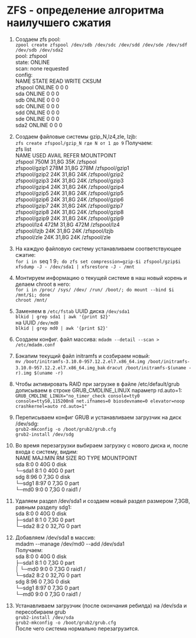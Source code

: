 # **ZFS - определение алгоритма наилучшего сжатия**


1. Создаем zfs pool:<br/>
   `zpool create zfspool /dev/sdb /dev/sdc /dev/sdd /dev/sde /dev/sdf /dev/sdb /dev/sda2` <br/>
    pool: zfspool    <br/>
 state: ONLINE <br/>
  scan: none requested <br/>
config:<br/>
  NAME        STATE     READ WRITE CKSUM <br/>
        zfspool     ONLINE       0     0     0  <br/>
          sda       ONLINE       0     0     0 <br/>
          sdb       ONLINE       0     0     0 <br/>
          sdc       ONLINE       0     0     0 <br/>
          sdd       ONLINE       0     0     0 <br/>
          sde       ONLINE       0     0     0 <br/>
          sda2       ONLINE       0     0     0 <br/>

2. Создаем файловые системы gzip_N,lz4,zle, lzjb: <br/>
   `zfs create zfspool/gzip_N где N от 1 до 9`
   Получаем: <br/>
   zfs list <br/>
NAME            USED  AVAIL     REFER  MOUNTPOINT <br/>
zfspool         750M  31,8G       35K  /zfspool <br/>
zfspool/gzip1   278M  31,8G      278M  /zfspool/gzip1 <br/>
zfspool/gzip2    24K  31,8G       24K  /zfspool/gzip2 <br/>
zfspool/gzip3    24K  31,8G       24K  /zfspool/gzip3 <br/>
zfspool/gzip4    24K  31,8G       24K  /zfspool/gzip4 <br/>
zfspool/gzip5    24K  31,8G       24K  /zfspool/gzip5 <br/>
zfspool/gzip6    24K  31,8G       24K  /zfspool/gzip6 <br/>
zfspool/gzip7    24K  31,8G       24K  /zfspool/gzip7 <br/>
zfspool/gzip8    24K  31,8G       24K  /zfspool/gzip8 <br/>
zfspool/gzip9    24K  31,8G       24K  /zfspool/gzip9 <br/>
zfspool/lz4     472M  31,8G      472M  /zfspool/lz4 <br/>
zfspool/lzjb     24K  31,8G       24K  /zfspool/lzjb <br/>
zfspool/zle      24K  31,8G       24K  /zfspool/zle <br/>

3. На каждую файловую систему устанавливаем соответствующее сжатие: <br/>
   `for i in `seq 1 9`; do zfs set compression=gzip-$i zfspool/gzip$i` <br/>
   `xfsdump -J - /dev/sda1 | xfsrestore -J - /mnt` <br/>
4. Монтируем информацию о текущей системе в наш новый корень и делаем chroot в него: <br/>
   `for i in /proc/ /sys/ /dev/ /run/ /boot/; do mount --bind $i /mnt/$i; done` <br/>
   `chroot /mnt/` <br/>
5. Заменяем в `/etc/fstab` UUID диска `/dev/sda1 ` <br/>
   `blkid | grep sda1 | awk '{print $2}'` <br/>
          на UUID `/dev/md0` <br/>
   `blkid | grep md0 | awk '{print $2}'`  <br/>
6.  Создаем конфиг. файл массива:
    `mdadm --detail --scan > /etc/mdadm.conf`
7.  Бэкапим текущий файл initramfs и созбираем новый: <br/>
    `mv /boot/initramfs-3.10.0-957.12.2.el7.x86_64.img /boot/initramfs-3.10.0-957.12.2.el7.x86_64.img_bak`
    `dracut /boot/initramfs-$(uname -r).img $(uname -r)`
8.  Чтобы активировать RAID при загрузке в файле /etc/default/grub дописываем в строке GRUB_CMDLINE_LINUX параметр  rd.auto=1:
     `GRUB_CMDLINE_LINUX="no_timer_check console=tty0 console=ttyS0,115200n8 net.ifnames=0 biosdevname=0 elevator=noop    crashkernel=auto rd.auto=1"`
9.  Переписываем конфиг GRUB и устанавливаем загрузчик на диск /dev/sdg: <br/>
    `grub2-mkconfig -o /boot/grub2/grub.cfg`<br/>
    `grub2-install /dev/sdg`<br/>
10. Во время перезагрузки выбираем загрузку с нового диска и, после входа с систему, видим: <br/>
    NAME    MAJ:MIN RM  SIZE RO TYPE  MOUNTPOINT <br/>
 sda        8:0    0   40G  0 disk <br/>
  └─sda1    8:1    0   40G  0 part <br/>
 sdg        8:96   0   7,3G  0 disk <br/>
  └─sdg1    8:97   0   7,3G  0 part <br/>
    └─md0   9:0    0   7,3G  0 raid1 / <br/>
11. Удаляем раздел /dev/sda1 и создаем новый раздел размером 7,3GB, равным разделу sdg1: <br/>
   sda       8:0    0   40G  0 disk <br/>
  ├─sda1    8:1    0  7,3G  0 part <br/>
  └─sda2    8:2    0 32,7G  0 part<br/>
12. Добавляем /dev/sda1 в массив: <br/>
    mdadm --manage /dev/md0 --add /dev/sda1 <br/>
Получаем: <br/>
sda       8:0    0   40G  0 disk <br/>
├─sda1    8:1    0  7,3G  0 part  <br/>
│ └─md0   9:0    0  7,3G  0 raid1 / <br/>
└─sda2    8:2    0 32,7G  0 part    <br/>
sdg       8:96   0  7,3G  0 disk    <br/>
└─sdg1    8:97   0  7,3G  0 part    <br/>
  └─md0   9:0    0  7,3G  0 raid1 /  <br/>
  
13. Устанавливаем загрузчик (после окончания ребилда) на /dev/sda и пересобираем grub <br/>
 `grub2-install /dev/sda`<br/>
 `grub2-mkconfig -o /boot/grub2/grub.cfg`<br/>
После чего система нормально перезагрузится. 
    






